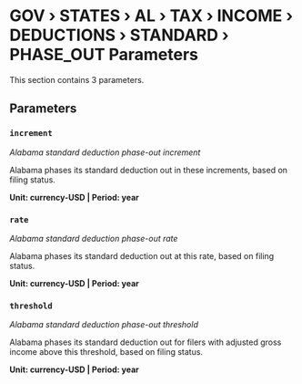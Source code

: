 # GOV › STATES › AL › TAX › INCOME › DEDUCTIONS › STANDARD › PHASE_OUT Parameters

This section contains 3 parameters.

## Parameters

### `increment`
*Alabama standard deduction phase-out increment*

Alabama phases its standard deduction out in these increments, based on filing status.

**Unit: currency-USD | Period: year**


### `rate`
*Alabama standard deduction phase-out rate*

Alabama phases its standard deduction out at this rate, based on filing status.

**Unit: currency-USD | Period: year**


### `threshold`
*Alabama standard deduction phase-out threshold*

Alabama phases its standard deduction out for filers with adjusted gross income above this threshold, based on filing status.

**Unit: currency-USD | Period: year**

